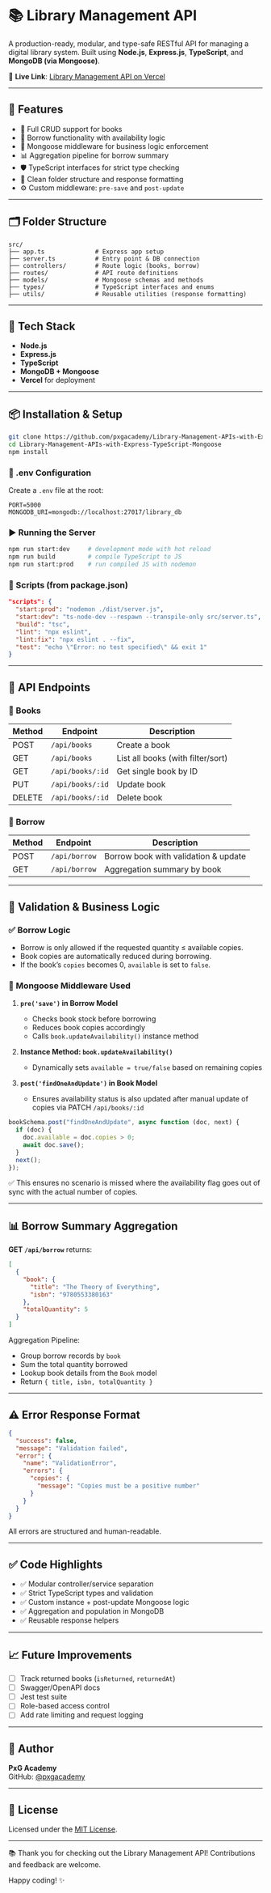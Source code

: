 # 📚 Library Management API

A production-ready, modular, and type-safe RESTful API for managing a digital library system. Built using **Node.js**, **Express.js**, **TypeScript**, and **MongoDB (via Mongoose)**.

🔗 **Live Link**: [Library Management API on Vercel](https://library-management-api-ts-mongoose.vercel.app/)

---

## 🚀 Features

- 📘 Full CRUD support for books
- 🔄 Borrow functionality with availability logic
- 🧠 Mongoose middleware for business logic enforcement
- 📊 Aggregation pipeline for borrow summary
- 🛡️ TypeScript interfaces for strict type checking
- 🧼 Clean folder structure and response formatting
- ⚙️ Custom middleware: `pre-save` and `post-update`

---

## 🗂️ Folder Structure

```
src/
├── app.ts              # Express app setup
├── server.ts           # Entry point & DB connection
├── controllers/        # Route logic (books, borrow)
├── routes/             # API route definitions
├── models/             # Mongoose schemas and methods
├── types/              # TypeScript interfaces and enums
├── utils/              # Reusable utilities (response formatting)
```

---

## 🔧 Tech Stack

- **Node.js**
- **Express.js**
- **TypeScript**
- **MongoDB + Mongoose**
- **Vercel** for deployment

---

## 📦 Installation & Setup

```bash
git clone https://github.com/pxgacademy/Library-Management-APIs-with-Express-TypeScript-Mongoose.git
cd Library-Management-APIs-with-Express-TypeScript-Mongoose
npm install
```

### 📄 .env Configuration

Create a `.env` file at the root:

```env
PORT=5000
MONGODB_URI=mongodb://localhost:27017/library_db
```

### ▶️ Running the Server

```bash
npm run start:dev     # development mode with hot reload
npm run build         # compile TypeScript to JS
npm run start:prod    # run compiled JS with nodemon
```

### 📜 Scripts (from package.json)

```json
"scripts": {
  "start:prod": "nodemon ./dist/server.js",
  "start:dev": "ts-node-dev --respawn --transpile-only src/server.ts",
  "build": "tsc",
  "lint": "npx eslint",
  "lint:fix": "npx eslint . --fix",
  "test": "echo \"Error: no test specified\" && exit 1"
}
```

---

## 🔗 API Endpoints

### 📘 Books

| Method | Endpoint         | Description                       |
| ------ | ---------------- | --------------------------------- |
| POST   | `/api/books`     | Create a book                     |
| GET    | `/api/books`     | List all books (with filter/sort) |
| GET    | `/api/books/:id` | Get single book by ID             |
| PUT    | `/api/books/:id` | Update book                       |
| DELETE | `/api/books/:id` | Delete book                       |

### 🔄 Borrow

| Method | Endpoint      | Description                          |
| ------ | ------------- | ------------------------------------ |
| POST   | `/api/borrow` | Borrow book with validation & update |
| GET    | `/api/borrow` | Aggregation summary by book          |

---

## 📐 Validation & Business Logic

### ✅ Borrow Logic

- Borrow is only allowed if the requested quantity ≤ available copies.
- Book copies are automatically reduced during borrowing.
- If the book’s `copies` becomes 0, `available` is set to `false`.

### 🧠 Mongoose Middleware Used

1. **`pre('save')` in Borrow Model**

   - Checks book stock before borrowing
   - Reduces book copies accordingly
   - Calls `book.updateAvailability()` instance method

2. **Instance Method: `book.updateAvailability()`**

   - Dynamically sets `available = true/false` based on remaining copies

3. **`post('findOneAndUpdate')` in Book Model**
   - Ensures availability status is also updated after manual update of copies via PATCH `/api/books/:id`

```ts
bookSchema.post("findOneAndUpdate", async function (doc, next) {
  if (doc) {
    doc.available = doc.copies > 0;
    await doc.save();
  }
  next();
});
```

✅ This ensures no scenario is missed where the availability flag goes out of sync with the actual number of copies.

---

## 📊 Borrow Summary Aggregation

**GET `/api/borrow`** returns:

```json
[
  {
    "book": {
      "title": "The Theory of Everything",
      "isbn": "9780553380163"
    },
    "totalQuantity": 5
  }
]
```

Aggregation Pipeline:

- Group borrow records by `book`
- Sum the total quantity borrowed
- Lookup book details from the `Book` model
- Return `{ title, isbn, totalQuantity }`

---

## ⚠️ Error Response Format

```json
{
  "success": false,
  "message": "Validation failed",
  "error": {
    "name": "ValidationError",
    "errors": {
      "copies": {
        "message": "Copies must be a positive number"
      }
    }
  }
}
```

All errors are structured and human-readable.

---

## ✅ Code Highlights

- ✅ Modular controller/service separation
- ✅ Strict TypeScript types and validation
- ✅ Custom instance + post-update Mongoose logic
- ✅ Aggregation and population in MongoDB
- ✅ Reusable response helpers

---

## 📈 Future Improvements

- [ ] Track returned books (`isReturned`, `returnedAt`)
- [ ] Swagger/OpenAPI docs
- [ ] Jest test suite
- [ ] Role-based access control
- [ ] Add rate limiting and request logging

---

## 👤 Author

**PxG Academy**  
GitHub: [@pxgacademy](https://github.com/pxgacademy)

---

## 📄 License

Licensed under the [MIT License](LICENSE).

---

📚 Thank you for checking out the Library Management API! Contributions and feedback are welcome.

Happy coding! ✨
